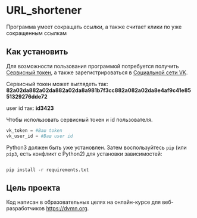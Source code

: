 # URL_shortener

Программа умеет сокращать ссылки, а также считает клики по уже сокращенным ссылкам

## Как установить

Для возможности пользования программой потребуется получить [Сервисный токен](https://id.vk.com/about/business/go/docs/ru/vkid/latest/vk-id/tokens/service-token), а также зарегистрироваться в [Социальной сети VK](https://vk.com/).

Сервисный токен может выглядеть так: **82a02da882a02da882a02da8a981b7f3cc882a082a02da8e4af9c41e8551329276dde72**

user id так: **id3423**

Чтобы использовать сервисный токен и id пользователя.
```python
vk_token = #Ваш token
vk_user_id = #Ваш user id
```

Python3 должен быть уже установлен.
Затем воспользуйтесь `pip` (или `pip3`, есть конфликт с Python2) для 
установки зависимостей:
```

pip install -r requirements.txt
```

## Цель проекта

Код написан в образовательных целях на онлайн-курсе для веб-разработчиков <https://dvmn.org>.
